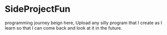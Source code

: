 # SideProjectFun
programming journey beign here, Upload any silly program that I create as I learn so that I can come back and look at it in the future.
